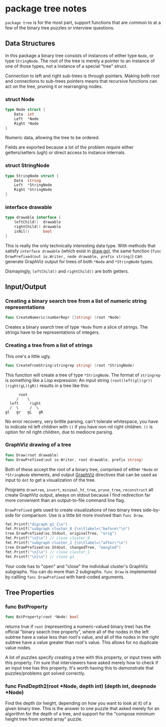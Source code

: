 # package tree notes

`package tree` is for the most part,
support functions that are common to at a few of the binary tree puzzles
or interview questions.

## Data Structures

In this package a binary tree consists of instances of
either type `Node`, or type `StringNode`.
The root of the tree is merely a pointer to an instance of one of those types,
not a instance of a special "tree" struct.

Connection to left and right sub-trees is through pointers.
Making both root and connections to sub-trees pointers means
that recursive functions can act on the tree,
pruning it or rearranging nodes.

### struct Node

```go
type Node struct {
    Data  int
    Left  *Node
    Right *Node
}
```

Numeric data, allowing the tree to be ordered.

Fields are exported because a lot of the problem require
either getters/setters (ugh) or direct access to instance internals.

### struct StringNode

```go
type StringNode struct {
    Data  string
    Left  *StringNode 
    Right *StringNode
}
```

### interface drawable

```go
type drawable interface {
    leftChild()  drawable
    rightChild() drawable
    isNil()      bool
}
```

This is really the only technically interesting data type.
With methods that satisfy `interface drawable` (which exist in [draw.go](draw.go)),
the same function (`func DrawPrefixed(out io.Writer, node drawable, prefix string)`)
can generate GraphViz output for trees of both `*Node` and `*StringNode`
types.

Dismayingly, `leftChild()` and `rightChild()` are both getters.

## Input/Output

### Creating a binary search tree from a list of numeric string representations

```go
func CreateNumeric(numberRepr []string) (root *Node)
```

Creates a binary search tree of type `*Node` from a slice of strings.
The strings have to be representations of integers.

### Creating a tree from a list of strings

This one's a little ugly.

```go
func CreateFromString(stringrep string) (root *StringNode)
```

This function will create a tree of type `*StringNode`.
The format of `stringrep` is something like a Lisp expression:
An input string `(root(left(gl)(gr))(right(gL)(gR))`
results in a tree like this:

          root
         /    \
      left     right
      /  \     /  \
    gl   gr   gL   gR

No error recovery, very brittle parsing, can't tolerate whitespace,
you have to indicate nil left children with `()` if you have non-nil right children.
`()` is option for nil right children, due to mediocre parsing.

### GraphViz drawing of a tree

```go
func Draw(root drawable)
func DrawPrefixed(out io.Writer, root drawable, prefix string)
```

Both of these accept the root of a binary tree,
comprised of either `*Node` or `*StringNode` elements,
and output [GraphViz](https://graphviz.org) directives
that can be used as input to `dot` to get a visualization
of the tree.

Programs `drawtree`, `invert`, `minimal_ht_tree`, `prune_tree`,
`reconstruct` all create GraphViz output,
always on stdout because I find redirection far more convenient
than an output-to-file command line flag.

`DrawPrefixed` gets used to create visualizations of two binary
trees side-by-side for comparison.
Use is a little bit more involved than `func Draw`.

```go
fmt.Printf("digraph g1 {\n")
fmt.Printf("subgraph cluster_0 {\n\tlabel=\"before\"\n")
tree.DrawPrefixed(os.Stdout, originalTree, "orig")
fmt.Printf("\n}\n") // close cluster_0
fmt.Printf("subgraph cluster_1 {\n\tlabel=\"after\"\n")
tree.DrawPrefixed(os.Stdout, changedTree, "mangled")
fmt.Printf("\n}\n") // close cluster_1
fmt.Printf("\n}\n") // close g1
```

Your code has to "open" and "close" the individual cluster's
GraphViz subgraphs.
You can do more than 2 subgraphs.
`func Draw` is implemented by callling `func DrawPrefixed`
with hard-coded arguments.

## Tree Properties

### func BstProperty

```go
func BstProperty(root *Node) bool
```

returns true if `root` (representing a numeric-valued binary tree)
has the official "binary search tree property",
where all of the nodes in the left subtree have a value less than root's value,
and all of the nodes in the right subtree have a value greater than root's value.
This allows for no duplicate value nodes.

A lot of puzzles specify creating a tree with this property,
or input trees with this property.
I'm sure that interviewers have asked merely how to check
if an input tree has this property.
It's worth having this to demonstrate that puzzles/problems
got solved correctly.

### func FindDepth2(root \*Node, depth int) (depth int, deepnode *Node)

Find the depth (or height, depending on how you want to look at it)
of a given binary tree.
This is the answer to one puzzle that asked merely for
an algorithm for the depth of a tree,
and support for the "compose minimum height tree from sorted array"
puzzle.

